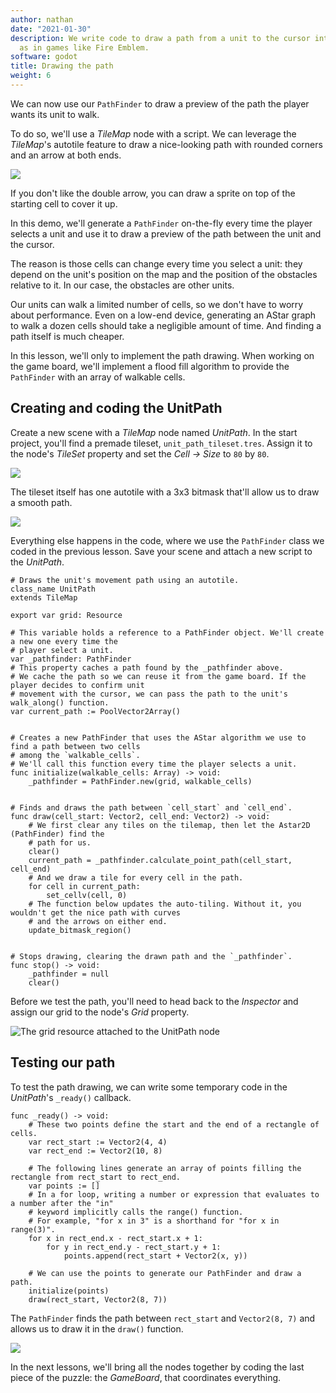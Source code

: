 ```yaml
---
author: nathan
date: "2021-01-30"
description: We write code to draw a path from a unit to the cursor interactively,
  as in games like Fire Emblem.
software: godot
title: Drawing the path
weight: 6
---
```


We can now use our `PathFinder` to draw a preview of the path the player wants its unit to walk.

To do so, we'll use a _TileMap_ node with a script. We can leverage the _TileMap_'s autotile feature to draw a nice-looking path with rounded corners and an arrow at both ends.

![](05.drawing-path-example.png)

If you don't like the double arrow, you can draw a sprite on top of the starting cell to cover it up.

In this demo, we'll generate a `PathFinder` on-the-fly every time the player selects a unit and use it to draw a preview of the path between the unit and the cursor. 

The reason is those cells can change every time you select a unit: they depend on the unit's position on the map and the position of the obstacles relative to it. In our case, the obstacles are other units.

Our units can walk a limited number of cells, so we don't have to worry about performance. Even on a low-end device, generating an AStar graph to walk a dozen cells should take a negligible amount of time. And finding a path itself is much cheaper.

In this lesson, we'll only to implement the path drawing. When working on the game board, we'll implement a flood fill algorithm to provide the `PathFinder` with an array of walkable cells.

## Creating and coding the UnitPath

Create a new scene with a _TileMap_ node named _UnitPath_. In the start project, you'll find a premade tileset, `unit_path_tileset.tres`. Assign it to the node's _TileSet_ property and set the _Cell -> Size_ to `80` by `80`.

![](05.creating-unitpath-node.png)

The tileset itself has one autotile with a 3x3 bitmask that'll allow us to draw a smooth path.

![](05.tileset-autotile.png)

Everything else happens in the code, where we use the `PathFinder` class we coded in the previous lesson. Save your scene and attach a new script to the _UnitPath_.

```gdscript
# Draws the unit's movement path using an autotile.
class_name UnitPath
extends TileMap

export var grid: Resource

# This variable holds a reference to a PathFinder object. We'll create a new one every time the 
# player select a unit.
var _pathfinder: PathFinder
# This property caches a path found by the _pathfinder above.
# We cache the path so we can reuse it from the game board. If the player decides to confirm unit
# movement with the cursor, we can pass the path to the unit's walk_along() function.
var current_path := PoolVector2Array()


# Creates a new PathFinder that uses the AStar algorithm we use to find a path between two cells 
# among the `walkable_cells`.
# We'll call this function every time the player selects a unit.
func initialize(walkable_cells: Array) -> void:
	_pathfinder = PathFinder.new(grid, walkable_cells)


# Finds and draws the path between `cell_start` and `cell_end`.
func draw(cell_start: Vector2, cell_end: Vector2) -> void:
	# We first clear any tiles on the tilemap, then let the Astar2D (PathFinder) find the
	# path for us.
	clear()
	current_path = _pathfinder.calculate_point_path(cell_start, cell_end)
	# And we draw a tile for every cell in the path.
	for cell in current_path:
		set_cellv(cell, 0)
	# The function below updates the auto-tiling. Without it, you wouldn't get the nice path with curves
	# and the arrows on either end.
	update_bitmask_region()


# Stops drawing, clearing the drawn path and the `_pathfinder`.
func stop() -> void:
	_pathfinder = null
	clear()
```

Before we test the path, you'll need to head back to the _Inspector_ and assign our grid to the node's _Grid_ property.

![The grid resource attached to the UnitPath node](05.unit-path.png)

## Testing our path

To test the path drawing, we can write some temporary code in the _UnitPath_'s `_ready()` callback.

```gdscript
func _ready() -> void:
	# These two points define the start and the end of a rectangle of cells.
	var rect_start := Vector2(4, 4)
	var rect_end := Vector2(10, 8)

	# The following lines generate an array of points filling the rectangle from rect_start to rect_end.
	var points := []
	# In a for loop, writing a number or expression that evaluates to a number after the "in" 
	# keyword implicitly calls the range() function.
	# For example, "for x in 3" is a shorthand for "for x in range(3)".
	for x in rect_end.x - rect_start.x + 1:
		for y in rect_end.y - rect_start.y + 1:
			points.append(rect_start + Vector2(x, y))

	# We can use the points to generate our PathFinder and draw a path.
	initialize(points)
	draw(rect_start, Vector2(8, 7))
```

The `PathFinder` finds the path between `rect_start` and `Vector2(8, 7)` and allows us to draw it in the `draw()` function.

![](05.testing-path-drawing.png)

In the next lessons, we'll bring all the nodes together by coding the last piece of the puzzle: the _GameBoard_, that coordinates everything.
